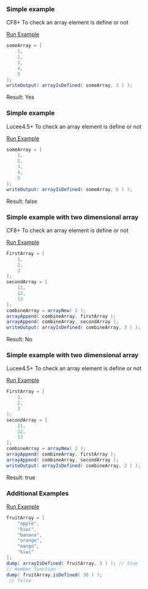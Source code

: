 ### Simple example

CF8+ To check an array element is define or not

<a href="https://try.boxlang.io/?code=eJwrzs9NdSwqSqxUsFWIVuDiNNTh4jQCYmMgNgFiU65Ya67yosySVP%2FSkoLSEg2FRJBqz2KX1LTMvNQUDYVimAk6CsYKmgqa1lwAtkgXRQ%3D%3D" target="_blank">Run Example</a>

```java
someArray = [ 
	1,
	2,
	3,
	4,
	5
];
writeOutput( arrayIsDefined( someArray, 3 ) );

```

Result: Yes

### Simple example

Lucee4.5+ To check an array element is define or not

<a href="https://try.boxlang.io/?code=eJwrzs9NdSwqSqxUsFWIVuDiNNTh4jQCYmMgNgFiU65Ya67yosySVP%2FSkoLSEg2FRJBqz2KX1LTMvNQUDYVimAk6CmYKmgqa1lwAtl0XSA%3D%3D" target="_blank">Run Example</a>

```java
someArray = [ 
	1,
	2,
	3,
	4,
	5
];
writeOutput( arrayIsDefined( someArray, 6 ) );

```

Result: false

### Simple example with two dimensional array

CF8+ To check an array element is define or not

<a href="https://try.boxlang.io/?code=eJxzyywqLnEsKkqsVLBViFbg4jTU4eI0AmJjrlhrruLU5Py8FLg0UBYkbQiSNwQrSM7PTcrMS4WpSATRfqnlGgpGCprWXGCuY0FBal6KhgKyUh2FNIS9%2BBUiOwGosrwosyTVv7SkoLREA2KdZ7FLahpQPYZOYwVNkA4AntpGyg%3D%3D" target="_blank">Run Example</a>

```java
FirstArray = [ 
	1,
	2,
	3
];
secondArray = [
	11,
	12,
	13
];
combineArray = arrayNew( 2 );
arrayAppend( combineArray, firstArray );
arrayAppend( combineArray, secondArray );
writeOutput( arrayIsDefined( combineArray, 3 ) );

```

Result: No

### Simple example with two dimensional array

Lucee4.5+ To check an array element is define or not

<a href="https://try.boxlang.io/?code=eJxzyywqLnEsKkqsVLBViFbg4jTU4eI0AmJjrlhrruLU5Py8FLg0UBYkbQiSNwQrSM7PTcrMS4WpSATRfqnlGgpGCprWXGCuY0FBal6KhgKyUh2FNIS9%2BBUiOwGosrwosyTVv7SkoLREA2KdZ7FLahpQPYZOoBNAOgCe00bJ" target="_blank">Run Example</a>

```java
FirstArray = [ 
	1,
	2,
	3
];
secondArray = [
	11,
	12,
	13
];
combineArray = arrayNew( 2 );
arrayAppend( combineArray, firstArray );
arrayAppend( combineArray, secondArray );
writeOutput( arrayIsDefined( combineArray, 2 ) );

```

Result: true

### Additional Examples

<a href="https://try.boxlang.io/?code=eJxFjcEKwjAMhs%2FmKcJOGwwn7Dg8CF58BvGQuVSCa1eyFvHt7apYcsgHf74%2FRqOEkyq98YhXhF1F3s9ctYme8pIMI7k0GRcl9%2FjGNtFSDuE2wBStr5G2ust6ZiOOpxrN%2F0eLPTbYDNh1GDQypG3ZjqxoorsHWdyvozh7KU39Ieuw%2BYbmleEDVd85ZQ%3D%3D" target="_blank">Run Example</a>

```java
fruitArray = [ 
	"apple",
	"kiwi",
	"banana",
	"orange",
	"mango",
	"kiwi"
];
dump( arrayIsDefined( fruitArray, 3 ) ); // true
// member function
dump( fruitArray.isDefined( 30 ) );
 // false

```


